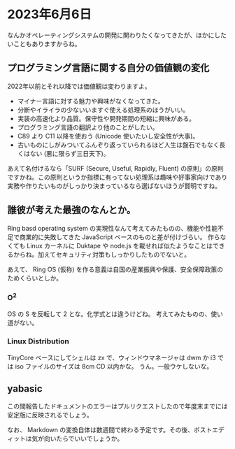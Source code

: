 # 2023年6月6日

なんかオペレーティングシステムの開発に関わりたくなってきたが、ほかにしたいこともありますからね。

## プログラミング言語に関する自分の価値観の変化

2022年以前とそれ以降では価値観は変わりますよ。　

* マイナー言語に対する魅力や興味がなくなってきた。
* 分断やイライラの少ないいますぐ使える処理系のほうがいい。
* 実装の高速化より品質。保守性や開発期間の短縮に興味がある。
* プログラミング言語の翻訳より他のことがしたい。
* C89 より C11 以降を使おう (Unicode 使いたいし安全性が大事)。
* 古いものにしがみついてふんぞり返っていられるほど人生は盤石でもなく長くはない (悪に限らず三日天下)。

あえて名付けるなら「SURF (Secure, Useful, Rapidly, Fluent) の原則」の原則ですかね。この原則というか指標に有ってない処理系は趣味や好事家向けであり実務や作りたいものがしっかり決まっているなら選ばないほうが賢明ですね。

## 誰彼が考えた最強のなんとか。

Ring basd operating system の実現性なんて考えてみたものの、機能や性能不足で商業的に失敗してきた JavaScript ベースのものと差が付けづらい。
作らなくても Linux カーネルに Duktape や node.js を載せれば似たようなことはできるからね。加えてセキュリティ対策もしっかりしたものでないと。

あえて、 Ring OS (仮称) を作る意義は自国の産業振興や保護、安全保障政策のためくらいとしか。

### O<sup>2</sup> 

OS の S を反転して 2 とな。化学式とは違うけどね。
考えてみたものの、使い道がない。

### Linux Distribution

TinyCore ベースにしてシェルは zx で、ウィンドウマネージャは dwm か i3 では
iso ファイルのサイズは 8cm CD 以内かな。
うん。一般ウケしないな。

## yabasic
この間報告したドキュメントのエラーはプルリクエストしたので年度末までには安定版に反映されるでしょう。

なお、 Markdown の変換自体は数週間で終わる予定です。その後、ポストエディットは気が向いたらでいいでしょうか。
